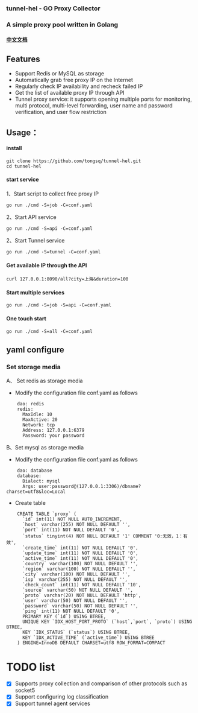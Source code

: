 ### tunnel-hel - GO Proxy Collector

### A simple proxy pool written in Golang

#### [中文文档](README.md)

Features
------

* Support Redis or MySQL as storage
* Automatically grab free proxy IP on the Internet
* Regularly check IP availability and recheck failed IP
* Get the list of available proxy IP through API
* Tunnel proxy service: it supports opening multiple ports for monitoring, multi protocol, multi-level forwarding, user name and password verification, and user flow restriction

## Usage：

#### install

    git clone https://github.com/tongsq/tunnel-hel.git
    cd tunnel-hel

#### start service
1、Start script to collect free proxy IP

    go run ./cmd -S=job -C=conf.yaml
2、Start API service

    go run ./cmd -S=api -C=conf.yaml
2、Start Tunnel service

    go run ./cmd -S=tunnel -C=conf.yaml
#### Get available IP through the API

    curl 127.0.0.1:8090/all?city=上海&duration=100

#### Start multiple services

    go run ./cmd -S=job -S=api -C=conf.yaml
#### One touch start
    go run ./cmd -S=all -C=conf.yaml

## yaml configure
### Set storage media
A、 Set redis as storage media

* Modify the configuration file conf.yaml as follows
```
    dao: redis
    redis:
      MaxIdle: 10
      MaxActive: 20
      Network: tcp
      Address: 127.0.0.1:6379
      Password: your password
```
B、Set mysql as storage media

* Modify the configuration file conf.yaml as follows
```
    dao: database
    database:
      Dialect: mysql
      Args: user:password@(127.0.0.1:3306)/dbname?charset=utf8&loc=Local
```
* Create table
```
    CREATE TABLE `proxy` (
      `id` int(11) NOT NULL AUTO_INCREMENT,
      `host` varchar(255) NOT NULL DEFAULT '',
      `port` int(11) NOT NULL DEFAULT '0',
      `status` tinyint(4) NOT NULL DEFAULT '1' COMMENT '0:无效，1：有效',
      `create_time` int(11) NOT NULL DEFAULT '0',
      `update_time` int(11) NOT NULL DEFAULT '0',
      `active_time` int(11) NOT NULL DEFAULT '0',
      `country` varchar(100) NOT NULL DEFAULT '',
      `region` varchar(100) NOT NULL DEFAULT '',
      `city` varchar(100) NOT NULL DEFAULT '',
      `isp` varchar(255) NOT NULL DEFAULT '',
      `check_count` int(11) NOT NULL DEFAULT '10',
      `source` varchar(50) NOT NULL DEFAULT '',
      `proto` varchar(20) NOT NULL DEFAULT 'http',
      `user` varchar(50) NOT NULL DEFAULT '',
      `password` varchar(50) NOT NULL DEFAULT '',
      `ping` int(11) NOT NULL DEFAULT '0',
      PRIMARY KEY (`id`) USING BTREE,
      UNIQUE KEY `IDX_HOST_PORT_PROTO` (`host`,`port`, `proto`) USING BTREE,
      KEY `IDX_STATUS` (`status`) USING BTREE,
      KEY `IDX_ACTIVE_TIME` (`active_time`) USING BTREE
    ) ENGINE=InnoDB DEFAULT CHARSET=utf8 ROW_FORMAT=COMPACT
```
# TODO list
- [x] Supports proxy collection and comparison of other protocols such as socket5
- [x] Support configuring log classification
- [x] Support tunnel agent services
